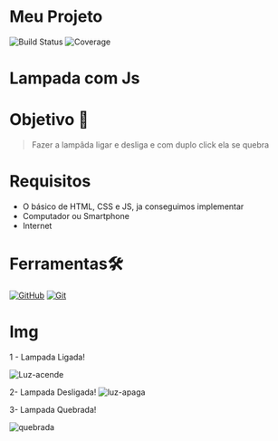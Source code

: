 # Meu Projeto

![Build Status](https://img.shields.io/badge/build-passing-brightgreen)
![Coverage](https://img.shields.io/badge/coverage-95%25-green)


# Lampada com Js

# Objetivo 🎯
> Fazer a lampâda ligar e desliga e com duplo click ela se quebra

# Requisitos
* O básico de HTML, CSS e JS, ja conseguimos implementar
* Computador ou Smartphone
* Internet

# Ferramentas🛠️
[![GitHub](https://img.shields.io/badge/GitHub-000?style=for-the-badge&logo=github&logoColor=30A3DC)](https://docs.github.com/)
[![Git](https://img.shields.io/badge/Git-000?style=for-the-badge&logo=git&logoColor=E94D5F)](https://git-scm.com/doc)

# Img
1 - Lampada Ligada!

![Luz-acende](https://github.com/Sayonnara/LampadaJs/assets/95715855/e933b4cc-99e0-4b53-b45f-80c6e7c36485)


2- Lampada Desligada!
![luz-apaga](https://github.com/Sayonnara/LampadaJs/assets/95715855/d9b8d579-92f8-4e81-97f2-aeb603cd6daa)

3- Lampada Quebrada!


![quebrada](https://github.com/Sayonnara/LampadaJs/assets/95715855/42d4e802-e79b-40b0-8fbb-015123dc46fc)




